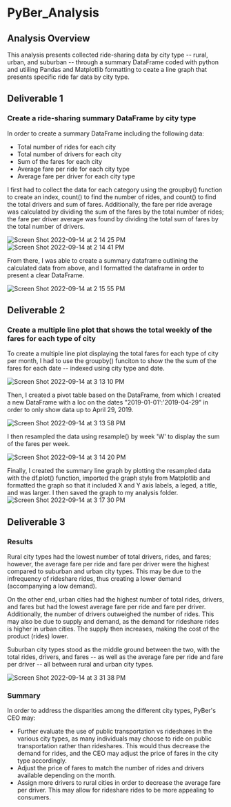 # PyBer_Analysis

## Analysis Overview
This analysis presents collected ride-sharing data by city type -- rural, urban, and suburban -- through a summary DataFrame coded with python and utiiling Pandas and Matplotlib formatting to ceate a line graph that presents specific ride far data by city type. 

## Deliverable 1
### Create a ride-sharing summary DataFrame by city type

In order to create a summary DataFrame including the following data:
- Total number of rides for each city
- Total number of drivers for each city
- Sum of the fares for each city
- Average fare per ride for each city type
- Average fare per driver for each city type

I first had to collect the data for each category using the groupby() function to create an index, count() to find the number of rides, and count() to find the total drivers and sum of fares. Additionally, the fare per ride average was calculated by dividing the sum of the fares by the total number of rides; the fare per driver average was found by dividing the total sum of fares by the total number of drivers.

![Screen Shot 2022-09-14 at 2 14 25 PM](https://user-images.githubusercontent.com/110862583/190242538-1dedf827-9933-4549-a4a1-cae523ee6e38.png)
![Screen Shot 2022-09-14 at 2 14 41 PM](https://user-images.githubusercontent.com/110862583/190242575-bcbbc93a-2648-4993-aa36-71b120a17292.png)

From there, I was able to create a summary dataframe outlining the calculated data from above, and I formatted the dataframe in order to present a clear DataFrame.

![Screen Shot 2022-09-14 at 2 15 55 PM](https://user-images.githubusercontent.com/110862583/190242829-48dcb068-78eb-4682-9843-88964b521aa5.png)

## Deliverable 2
### Create a multiple line plot that shows the total weekly of the fares for each type of city

To create a multiple line plot displaying the total fares for each type of city per month, I had to use the groupby() funciton to show the the sum of the fares for each date -- indexed using city type and date. 

![Screen Shot 2022-09-14 at 3 13 10 PM](https://user-images.githubusercontent.com/110862583/190253054-43cdccef-e41d-4c78-b831-8ff1bd1c0506.png)

Then, I created a pivot table based on the DataFrame, from which I created a new DataFrame with a loc on the dates "2019-01-01':'2019-04-29" in order to only show data up to April 29, 2019. 

![Screen Shot 2022-09-14 at 3 13 58 PM](https://user-images.githubusercontent.com/110862583/190253177-e2dfe7d1-403d-4963-ab90-89ba14a7b193.png)

I then resampled the data using resample() by week 'W' to display the sum of the fares per week.

![Screen Shot 2022-09-14 at 3 14 20 PM](https://user-images.githubusercontent.com/110862583/190253239-69c4713d-15aa-4c9f-98e5-0afb052a9ace.png)

Finally, I created the summary line graph by plotting the resampled data with the df.plot() function, imported the graph style from Matplotlib and formatted the graph so that it included X and Y axis labels, a leged, a title, and was larger. I then saved the graph to my analysis folder.
![Screen Shot 2022-09-14 at 3 17 30 PM](https://user-images.githubusercontent.com/110862583/190253826-c31eacfa-3f73-4d8d-ac01-72716f4687e3.png)

## Deliverable 3

### Results

Rural city types had the lowest number of total drivers, rides, and fares; however, the average fare per ride and fare per driver were the highest compared to suburban and urban city types. This may be due to the infrequency of rideshare rides, thus creating a lower demand (accompanying a low demand).

On the other end, urban cities had the highest number of total rides, drivers, and fares but had the lowest average fare per ride and fare per driver. Additionally, the number of drivers outweighed the number of rides. This may also be due to supply and demand, as the demand for rideshare rides is higher in urban cities. The supply then increases, making the cost of the product (rides) lower.

Suburban city types stood as the middle ground between the two, with the total rides, drivers, and fares -- as well as the average fare per ride and fare per driver -- all between rural and urban city types. 

![Screen Shot 2022-09-14 at 3 31 38 PM](https://user-images.githubusercontent.com/110862583/190256459-245057c7-0931-4fc5-8dc8-9f270f3f1e19.png)

### Summary
In order to address the disparities among the different city types, PyBer's CEO may:
- Further evaluate the use of public transportation vs rideshares in the various city types, as many individuals may choose to ride on public transportation rather than rideshares. This would thus decrease the demand for rides, and the CEO may adjust the price of fares in the city type accordingly.
- Adjust the price of fares to match the number of rides and drivers available depending on the month.
- Assign more drivers to rural cities in order to decrease the average fare per driver. This may allow for rideshare rides to be more appealing to consumers.

